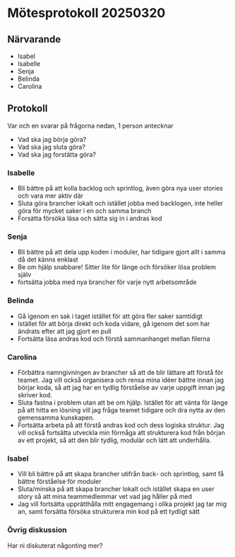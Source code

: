 # Mötesprotokoll 20250320

## Närvarande
* Isabel
* Isabelle
* Senja
* Belinda
* Carolina

## Protokoll
Var och en svarar på frågorna nedan, 1 person antecknar
* Vad ska jag börja göra?
* Vad ska jag sluta göra?
* Vad ska jag forstätta göra? 

### Isabelle
* Bli bättre på att kolla backlog och sprintlog, även göra nya user stories och vara mer aktiv där 
* Sluta göra brancher lokalt och istället jobba med backlogen, inte heller göra för mycket saker i en och samma branch
* Forsätta försöka läsa och sätta sig in i andras kod

### Senja
* Bli bättre på att dela upp koden i moduler, har tidigare gjort allt i samma då det känns enklast 
* Be om hjälp snabbare! Sitter lite för länge och försöker lösa problem själv
* fortsätta jobba med nya brancher för varje nytt arbetsområde 

### Belinda
* Gå igenom en sak i taget istället för att göra fler saker samtidigt  
* Istället för att börja direkt och koda vidare, gå igenom det som har ändrats efter att jag gjort en pull
* Fortsätta läsa andras kod och förstå sammanhanget mellan filerna

### Carolina
* Förbättra namngivningen av brancher så att de blir lättare att förstå för teamet. Jag vill också organisera och rensa mina idéer bättre 
  innan jag börjar koda, så att jag har en tydlig förståelse av varje uppgift innan jag skriver kod.
* Sluta fastna i problem utan att be om hjälp. Istället för att vänta för länge på att hitta en lösning vill jag fråga teamet tidigare och 
  dra nytta av den gemensamma kunskapen.
* Fortsätta arbeta på att förstå andras kod och dess logiska struktur. Jag vill också fortsätta utveckla min förmåga att strukturera kod 
  från början av ett projekt, så att den blir tydlig, modulär och lätt att underhålla.

### Isabel
* Vill bli bättre på att skapa brancher utifrån back- och sprintlog, samt få bättre förståelse för moduler  
* Sluta/minska på att skapa brancher lokalt och istället skapa en user story så att mina teammedlemmar vet vad jag håller på med
* Jag vill fortsätta upprätthålla mitt engagemang i olika projekt jag tar mig an, samt forsätta försöka strukturera min kod på ett tydligt sätt

### Övrig diskussion
Har ni diskuterat någonting mer?
